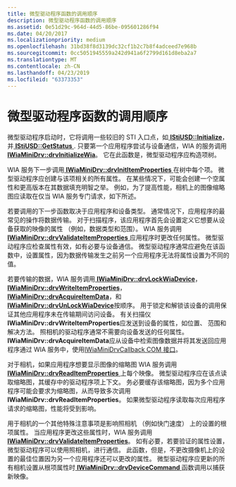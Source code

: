 ```yaml
---
title: 微型驱动程序函数的调用顺序
description: 微型驱动程序函数的调用顺序
ms.assetid: 0e51d29c-964d-44d5-86be-095601286f94
ms.date: 04/20/2017
ms.localizationpriority: medium
ms.openlocfilehash: 31bd38f8d3139dc32cf1b2c7b8f4adceed7e968b
ms.sourcegitcommit: 0cc5051945559a242d941a6f2799d161d8eba2a7
ms.translationtype: MT
ms.contentlocale: zh-CN
ms.lasthandoff: 04/23/2019
ms.locfileid: "63373353"
---
```

# <a name="calling-order-for-minidriver-functions"></a>微型驱动程序函数的调用顺序





微型驱动程序启动时，它将调用一些较旧的 STI 入口点，如[ **IStiUSD::Initialize**](https://msdn.microsoft.com/library/windows/hardware/ff543824)，并[ **IStiUSD::GetStatus** ](https://msdn.microsoft.com/library/windows/hardware/ff543823). 只要第一个应用程序尝试与设备通信，WIA 的服务调用[ **IWiaMiniDrv::drvInitializeWia**](https://msdn.microsoft.com/library/windows/hardware/ff544986)。 它在此函数是，微型驱动程序应构造项树。

WIA 服务下一步调用[ **IWiaMiniDrv::drvInitItemProperties** ](https://msdn.microsoft.com/library/windows/hardware/ff544989)在树中每个项。 微型驱动程序应创建与该项相关的所有属性。 在某些情况下，可能会创建一个空属性和更高版本在其数据填充明智之举。 例如，为了提高性能，相机上的图像缩略图应读取在仅当 WIA 服务专门请求，如下所述。

若要调用的下一步函数取决于应用程序和设备类型。 通常情况下，应用程序的最常见的操作将数据传输。 对于扫描程序，该应用程序首先会设置定义它想要从设备获取的映像的属性 （例如，数据类型和范围）。 WIA 服务调用[ **IWiaMiniDrv::drvValidateItemProperties** ](https://msdn.microsoft.com/library/windows/hardware/ff545017)应用程序时更改任何属性。 微型驱动程序应检查属性有效，如有必要与设备通信。 微型驱动程序通常应避免在该函数中，设置属性，因为数据传输发生之前另一个应用程序无法将属性设置为不同的值。

若要传输的数据，WIA 服务调用[ **IWiaMiniDrv::drvLockWiaDevice**](https://msdn.microsoft.com/library/windows/hardware/ff544995)， [ **IWiaMiniDrv::drvWriteItemProperties**](https://msdn.microsoft.com/library/windows/hardware/ff545020)， [**IWiaMiniDrv::drvAcquireItemData**](https://msdn.microsoft.com/library/windows/hardware/ff543956)，和[ **IWiaMiniDrv::drvUnLockWiaDevice**](https://msdn.microsoft.com/library/windows/hardware/ff545012)按顺序。 用于锁定和解锁该设备的调用保证其他应用程序未在传输期间访问设备。 有关扫描仪**IWiaMiniDrv::drvWriteItemProperties**应发送到设备的属性，如位置、 范围和解决方法。 照相机的驱动程序通常不需要向设备发送的任何属性。 **IWiaMiniDrv::drvAcquireItemData**应从设备中检索图像数据并将其发送回应用程序通过 WIA 服务中，使用[IWiaMiniDrvCallback COM 接口](iwiaminidrvcallback-com-interface.md)。

对于相机，如果应用程序想要显示图像的缩略图 WIA 服务调用[ **IWiaMiniDrv::drvReadItemProperties** ](https://msdn.microsoft.com/library/windows/hardware/ff545005)上每个映像。 微型驱动程序应在该点读取缩略图，其缓存中的驱动程序项上下文。 务必要缓存该缩略图，因为多个应用程序可能会要求为缩略图，从而导致多次调用**IWiaMiniDrv::drvReadItemProperties**。 如果微型驱动程序读取每次应用程序请求的缩略图，性能将受到影响。

用于相机的一个其他特殊注意事项是影响照相机 （例如快门速度） 上的设置的根项属性。 当应用程序更改这些属性时，WIA 服务调用[ **IWiaMiniDrv::drvValidateItemProperties**](https://msdn.microsoft.com/library/windows/hardware/ff545017)。 如有必要，若要验证的属性设置，微型驱动程序可以使用照相机，进行通信。 此函数，但是，不更改摄像机上的设置的最佳位置因为另一个应用程序还可以更改的属性。 微型驱动程序应更新的所有相机设置从根项属性时[ **IWiaMiniDrv::drvDeviceCommand** ](https://msdn.microsoft.com/library/windows/hardware/ff543967)函数调用以捕获新映像。

 

 




